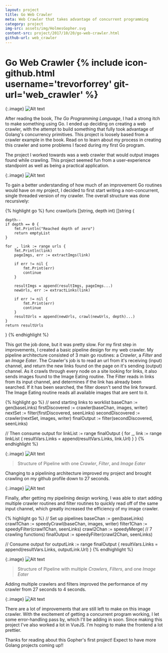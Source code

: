 ```yaml
---
layout: project
title: Go Web Crawler
meta: Web Crawler that takes advantage of concurrent programming
category: project
img-src: assets/img/HolmesGopher.svg
content-src: project/2017/10/20/go-web-crawler.html
github-url: web_crawler
---
```


# Go Web Crawler {% include icon-github.html username='trevorforrey' git-url='web_crawler' %}

{:.image}
![Alt text](assets/img/ReadingGopher.svg "My Title")

After reading the book, _The Go Programming Language_, I had a strong itch to make something using Go.
I ended up deciding on creating a web crawler, with the attempt to build something
that fully took advantage of Golang's concurrency primitives. This project is loosely
based from a crawler example in the book. Read on to learn about my process in
creating this crawler and some problems I faced during my first Go program.

The project I worked towards was a web crawler that would output images found
while crawling. This project seemed fun from a user-experience standpoint as well
as being a practical application.

{:.image}
![Alt text](assets/img/HolmesGopher.svg "My Title")

To gain a better understanding of how much of an improvement Go routines would have
on my project, I decided to first start writing a non-concurrent, single threaded
version of my crawler. The overall structure was done recursively:

{% highlight go %}
func crawl(urls []string, depth int) []string {

	depth--
	if depth == 0 {
		fmt.Println("Reached depth of zero")
		return emptyList
	}

	for _, link := range urls {
		fmt.Println(link)
		pageImgs, err := extractImgs(link)

		if err != nil {
			fmt.Print(err)
			continue
		}

		resultImgs = append(resultImgs, pageImgs...)
		newUrls, err := extractLinks(link)

		if err != nil {
			fmt.Print(err)
			continue
		}
		resultUrls = append(newUrls, crawl(newUrls, depth)...)
	}
	return resultUrls
}
{% endhighlight %}

This got the job done, but it was pretty slow. For my first step in improvements, I created
a basic pipeline design for my web crawler. My pipeline architecture consisted of
3 main go routines: a _Crawler_, a _Filter_ and an _Image Eater_. The Crawler's job
is to read an url from it's receiving (input) channel, and return the new links found
on the page on it's sending (output) channel. As it crawls through every node on a site
looking for links, it also sends images found to the Image Eating routine. The Filter
reads in links from its input channel, and determines if the link has already been searched.
If it has been searched, the filter doesn't send the link forward. The Image Eating routine
reads all available images that are sent to it.

{% highlight go %}
// send starting links to worklist
baseChan := gen(baseLinks)
firstDiscovered := crawler(baseChan, images, writer)
nextSet := filter(firstDiscovered, seenLinks)
secondDiscovered := crawler(nextSet, images, writer)
finalOutput := filter(secondDiscovered, seenLinks)

// Then consume output
for linkList := range finalOutput {
	for _, link := range linkList {
		resultVars.Links = append(resultVars.Links, link.Url)
	}
}
{% endhighlight %}

{:.image}
![Alt text](assets/img/AsyncOneWorker.svg "My Title")
> Structure of Pipeline with one _Crawler_, _Filter_, and _Image Eater_

Changing to a pipelining architecture improved my project and brought crawling on
my github profile down to 27 seconds.

{:.image}
![Alt text](assets/img/Async-OneCrawler.png "My Title")

Finally, after getting my pipelining design working, I was able to start adding
multiple crawler routines and filter routines to quickly read off of the same input
channel, which greatly increased the efficiency of my image crawler.

{% highlight go %}
// Set up pipelines
baseChan := gen(baseLinks)
crawl1Chan := speedyCrawl(baseChan, images, writer)
filter1Chan := speedyFilter(crawl1Chan, seenLinks)
crawl2Chan := speedyMerge( // 7 crawling functions)
finalOutput := speedyFilter(crawl2Chan, seenLinks)

// Consume output
for outputLink := range finalOutput {
	resultVars.Links = append(resultVars.Links, outputLink.Url)
}
{% endhighlight %}

{:.image}
![Alt text](assets/img/AsynchMultWorkers.svg "My Title")
> Structure of Pipeline with multiple _Crawlers_, _Filters_, and one _Image Eater_

Adding multiple crawlers and filters improved the performance of my crawler from
27 seconds to 4 seconds.

{:.image}
![Alt text](assets/img/Async-MultCrawlers.png "My Title")

There are a lot of improvements that are still left to make on this image crawler.
With the excitement of getting a concurrent program working, I let some error-handling
pass by, which I'll be adding in soon. Since making this project I've also worked a lot in
VueJS. I'm hoping to make the frontend a lot prettier.

Thanks for reading about this Gopher's first project! Expect to have more
Golang projects coming up!!
